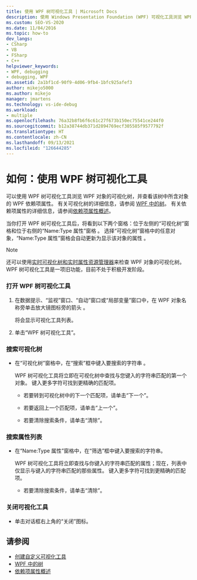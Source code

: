 ```yaml
---
title: 使用 WPF 树可视化工具 | Microsoft Docs
description: 使用 Windows Presentation Foundation (WPF) 可视化工具浏览 WPF 对象的可视化树，并在 Visual Studio 中查看 WPF 依赖项属性。
ms.custom: SEO-VS-2020
ms.date: 11/04/2016
ms.topic: how-to
dev_langs:
- CSharp
- VB
- FSharp
- C++
helpviewer_keywords:
- WPF, debugging
- debugging, WPF
ms.assetid: 2a1bf1cd-90f9-4d06-9fb4-1bfc925afef3
author: mikejo5000
ms.author: mikejo
manager: jmartens
ms.technology: vs-ide-debug
ms.workload:
- multiple
ms.openlocfilehash: 76a32b8fb6f6c61c27f673b150ec75541ce244f0
ms.sourcegitcommit: b12a38744db371d2894769ecf305585f9577792f
ms.translationtype: HT
ms.contentlocale: zh-CN
ms.lasthandoff: 09/13/2021
ms.locfileid: "126644285"
---
```

# <a name="how-to-use-the-wpf-tree-visualizer"></a>如何：使用 WPF 树可视化工具
可以使用 WPF 树可视化工具浏览 WPF 对象的可视化树，并查看该树中所含对象的 WPF 依赖项属性。 有关可视化树的详细信息，请参阅 [WPF 中的树](/dotnet/framework/wpf/advanced/trees-in-wpf)。 有关依赖项属性的详细信息，请参阅[依赖项属性概述](/dotnet/framework/wpf/advanced/dependency-properties-overview)。

 当你打开 WPF 树可视化工具后，将看到以下两个窗格：位于左侧的“可视化树”窗格和位于右侧的“Name:Type 属性”窗格 。 选择“可视化树”窗格中的任意对象，“Name:Type 属性”窗格会自动更新为显示该对象的属性 。

 > [!NOTE]
 > 还可以使用[实时可视化树和实时属性资源管理器](../xaml-tools/inspect-xaml-properties-while-debugging.md)来检查 WPF 对象的可视化树。 WPF 树可视化工具是一项旧功能，目前不处于积极开发阶段。

### <a name="to-open-the-wpf-tree-visualizer"></a>打开 WPF 树可视化工具

1. 在数据提示、“监视”窗口、“自动”窗口或“局部变量”窗口中，在 WPF 对象名称旁单击放大镜图标旁的箭头  。

     将会显示可视化工具列表。

2. 单击“WPF 树可视化工具”。

### <a name="to-search-the-visual-tree"></a>搜索可视化树

- 在“可视化树”窗格中，在“搜索”框中键入要搜索的字符串 。

  WPF 树可视化工具将立即在可视化树中查找与您键入的字符串匹配的第一个对象。 键入更多字符可找到更精确的匹配项。

  - 若要转到可视化树中的下一个匹配项，请单击“下一个”。

  - 若要返回上一个匹配项，请单击“上一个”。

  - 若要清除搜索条件，请单击“清除”。

### <a name="to-search-the-properties-list"></a>搜索属性列表

- 在“Name:Type 属性”窗格中，在“筛选”框中键入要搜索的字符串。

  WPF 树可视化工具将立即查找与你键入的字符串匹配的属性；现在，列表中仅显示与键入的字符串匹配的那些属性。 键入更多字符可找到更精确的匹配项。

  - 若要清除搜索条件，请单击“清除”。

### <a name="to-close-the-visualizer"></a>关闭可视化工具

- 单击对话框右上角的“关闭”图标。

## <a name="see-also"></a>请参阅
- [创建自定义可视化工具](../debugger/create-custom-visualizers-of-data.md)
- [WPF 中的树](/dotnet/framework/wpf/advanced/trees-in-wpf)
- [依赖项属性概述](/dotnet/framework/wpf/advanced/dependency-properties-overview)
